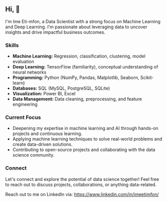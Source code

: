 ## Hi, 👋

I'm Ime Eti-mfon, a Data Scientist with a strong focus on Machine Learning and Deep Learning. I'm passionate about leveraging data to uncover insights and drive impactful business outcomes.

### Skills

* **Machine Learning:** Regression, classification, clustering, model evaluation
* **Deep Learning:** TensorFlow (familiarity), conceptual understanding of neural networks
* **Programming:** Python (NumPy, Pandas, Matplotlib, Seaborn, Scikit-learn)
* **Databases:** SQL (MySQL, PostgreSQL, SQLite)
* **Visualization:** Power BI, Excel
* **Data Management:** Data cleaning, preprocessing, and feature engineering

### Current Focus

* Deepening my expertise in machine learning and AI through hands-on projects and continuous learning.
* Applying machine learning techniques to solve real-world problems and create data-driven solutions.
* Contributing to open-source projects and collaborating with the data science community.

### Connect

Let's connect and explore the potential of data science together! Feel free to reach out to discuss projects, collaborations, or anything data-related.

Reach out to me on LinkedIn via: https://www.linkedin.com/in/imeetimfon/
